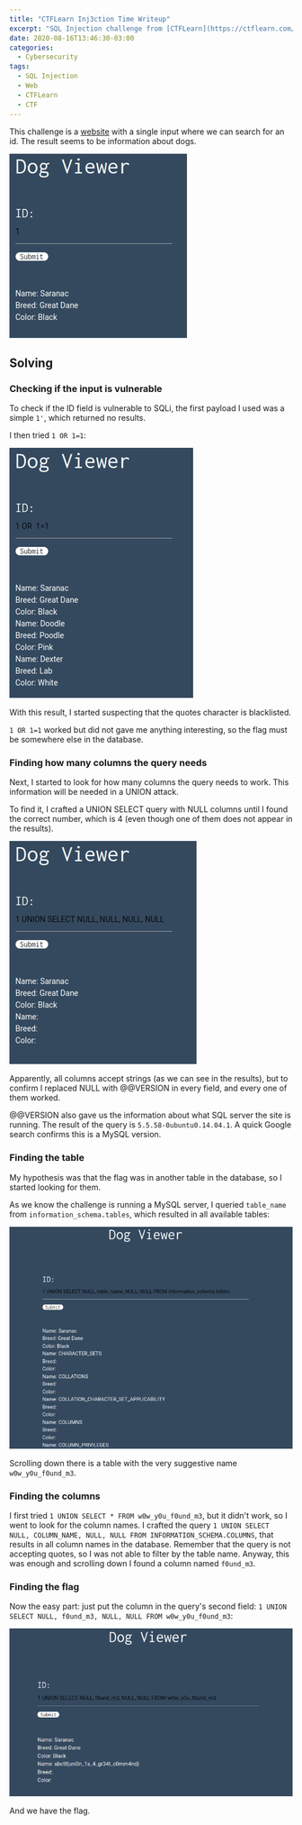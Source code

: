 ```yaml
---
title: "CTFLearn Inj3ction Time Writeup"
excerpt: "SQL Injection challenge from [CTFLearn](https://ctflearn.com/challenge/149). This challenge consists of a forms that is vulnerable to SQL injection."
date: 2020-08-16T13:46:30-03:00
categories:
  - Cybersecurity
tags:
  - SQL Injection
  - Web
  - CTFLearn
  - CTF
---
```


This challenge is a [website](https://web.ctflearn.com/web8/) with a single input where we can search for an id. The result seems to be information about dogs.

![Challenge home page](/assets/images/cybersec/ctflearn-Inj3ction-Time-preview.png)

## Solving

### Checking if the input is vulnerable

To check if the ID field is vulnerable to SQLi, the first payload I used was a simple `1'`, which returned no results.

I then tried `1 OR 1=1`:

![ID field is vulnerable to SQLi](/assets/images/cybersec/ctflearn-Inj3ction-Time-checking-vuln.png)

With this result, I started suspecting that the quotes character is blacklisted.

`1 OR 1=1` worked but did not gave me anything interesting, so the flag must be somewhere else in the database.

### Finding how many columns the query needs

Next, I started to look for how many columns the query needs to work. This information will be needed in a UNION attack.

To find it, I crafted a UNION SELECT query with NULL columns until I found the correct number, which is 4 (even though one of them does not appear in the results).

![Finding number of columns in the query](/assets/images/cybersec/ctflearn-Inj3ction-Time-checking-n-of-columns.png)

Apparently, all columns accept strings (as we can see in the results), but to confirm I replaced NULL with @@VERSION in every field, and every one of them worked.

@@VERSION also gave us the information about what SQL server the site is running. The result of the query is `5.5.58-0ubuntu0.14.04.1`. A quick Google search confirms this is a MySQL version.

### Finding the table

My hypothesis was that the flag was in another table in the database, so I started looking for them.

As we know the challenge is running a MySQL server, I queried `table_name` from `information_schema.tables`, which resulted in all available tables:

![Found the tables](/assets/images/cybersec/ctflearn-Inj3ction-Time-tables.png)

Scrolling down there is a table with the very suggestive name `w0w_y0u_f0und_m3`.

### Finding the columns

I first tried `1 UNION SELECT * FROM w0w_y0u_f0und_m3`, but it didn't work, so I went to look for the column names. I crafted the query `1 UNION SELECT NULL, COLUMN_NAME, NULL, NULL FROM INFORMATION_SCHEMA.COLUMNS`, that results in all column names in the database. Remember that the query is not accepting quotes, so I was not able to filter by the table name. Anyway, this was enough and scrolling down I found a column named `f0und_m3`.

### Finding the flag

Now the easy part: just put the column in the query's second field: `1 UNION SELECT NULL, f0und_m3, NULL, NULL FROM w0w_y0u_f0und_m3`:

![Found the flag](/assets/images/cybersec/ctflearn-Inj3ction-Time-flag.png)

And we have the flag.
